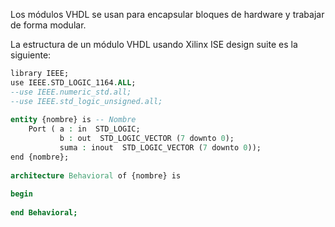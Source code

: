 Los módulos VHDL se usan para encapsular bloques de hardware y trabajar de forma modular.  
  
La estructura de un módulo VHDL usando Xilinx ISE design suite es la siguiente:  

```vhdl
library IEEE;  
use IEEE.STD_LOGIC_1164.ALL;  
--use IEEE.numeric_std.all;  
--use IEEE.std_logic_unsigned.all;  
  
entity {nombre} is -- Nombre  
    Port ( a : in  STD_LOGIC;  
           b : out  STD_LOGIC_VECTOR (7 downto 0);  
           suma : inout  STD_LOGIC_VECTOR (7 downto 0));  
end {nombre};  
  
architecture Behavioral of {nombre} is  
  
begin  
  
end Behavioral;
```